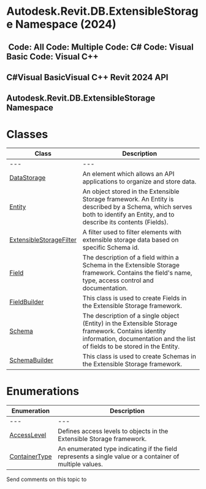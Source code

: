 # Autodesk.Revit.DB.ExtensibleStorage Namespace (2024)

﻿
 Code: All Code: Multiple Code: C# Code: Visual Basic Code: Visual C++   
---  
C#Visual BasicVisual C++
Revit 2024 API  
---  
Autodesk.Revit.DB.ExtensibleStorage Namespace  
---  
# Classes
| Class | Description |
| --- | --- |
| --- | --- | --- |
| [DataStorage](015081b6-3a45-1b4c-991a-93419e9acd51.md "DataStorage Class") | An element which allows an API applications to organize and store data. |
| [Entity](cf17f0e8-33bd-ef95-bf4b-e6298406f29b.md "Entity Class") | An object stored in the Extensible Storage framework. An Entity is described by a Schema, which serves both to identify an Entity, and to describe its contents (Fields). |
| [ExtensibleStorageFilter](81cb1798-3dbe-658b-5a04-d97aa2cb4de9.md "ExtensibleStorageFilter Class") | A filter used to filter elements with extensible storage data based on specific Schema id. |
| [Field](0aeabd09-5c61-0439-e4c7-e1d68d0e1a3b.md "Field Class") | The description of a field within a Schema in the Extensible Storage framework. Contains the field's name, type, access control and documentation. |
| [FieldBuilder](13cd8e7c-acc8-af6e-0ae6-a9b77fcd913c.md "FieldBuilder Class") | This class is used to create Fields in the Extensible Storage framework. |
| [Schema](9817e7db-8367-ea4e-1769-0488f3faa37f.md "Schema Class") | The description of a single object (Entity) in the Extensible Storage framework. Contains identity information, documentation and the list of fields to be stored in the Entity. |
| [SchemaBuilder](e74f9357-cc3c-558e-73b8-38ce6d247869.md "SchemaBuilder Class") | This class is used to create Schemas in the Extensible Storage framework. |

# Enumerations
| Enumeration | Description |
| --- | --- |
| --- | --- | --- |
| [AccessLevel](60600a74-450d-a175-ce3d-12e91fb22cd2.md "AccessLevel Enumeration") | Defines access levels to objects in the Extensible Storage framework. |
| [ContainerType](15c76041-461b-9c8c-09c3-37c993d21718.md "ContainerType Enumeration") | An enumerated type indicating if the field represents a single value or a container of multiple values. |

Send comments on this topic to 